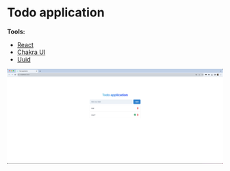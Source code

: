 # Todo application

**Tools:**

- [React](https://react.dev/)
- [Chakra UI](https://chakra-ui.com/)
- [Uuid](https://www.npmjs.com/package/uuid)

![Alt text](./assets/1692048246971.png)
